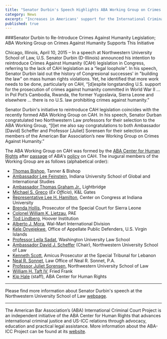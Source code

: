 ```yaml
---
title: "Senator Durbin's Speech Highlights ABA Working Group on Crimes Against Humanity"
category: News
excerpt: "Increases in Americans' support for the International Criminal Court (ICC), as well as some support for Palestinian membership in the ICC."
published: true
---
```

###Senator Durbin to Re-Introduce Crimes Against Humanity Legislation; ABA Working Group on Crimes Against Humanity Supports This Initiative 

Chicago, Illinois, April 10, 2015 – In a speech at Northwestern University School of Law, U.S. Senator Durbin (D-Illinois) announced his intention to reintroduce Crimes Against Humanity (CAH) legislation in Congress, referring to the lack of CAH legislation as a “legal loophole”. 
In his speech, Senator Durbin laid out the history of Congresional successes' in "building the law" on mass human rights violations. Yet, he identified that more work needs to be done, particularly on CAH, “[d]espite longstanding U.S. support for the prosecution of crimes against humanity committed in World War II … in Pol Pot’s Cambodia, Rwanda, the former Yugoslavia, Sierra Leone and elsewhere … there is no U.S. law prohibiting crimes against humanity.” 


Senator Durbin's initiative to reintroduce CAH legislation coincides with the recently formed ABA Working Group on CAH. In his speech, Senator Durban congratulated two Northwestern Law professors for their selection to the ABA Working Group, “[l]et me also say congratulations to both Ambassador [David] Scheffer and Professor [Juliet] Sorensen for their selection as members of the American Bar Association’s new Working Group on Crimes Against Humanity.”  


The ABA Working Group on CAH was formed by the [ABA Center for Human Rights](http://www.americanbar.org/groups/human_rights.html) after [passage](http://www.international-criminal-justice-today.org/news/2014/09/12/aba-urges-us-government-to-act-on-crimes-against-humanity/) of ABA's [policy](http://www.americanbar.org/content/dam/aba/images/abanews/2014am_hodres/300.pdf) on CAH.  The inugural members of the Working Group are as follows (alphabetical order):


- [Thomas Bishop](http://tannerbishop.com/_images/_documents/Thomas-E-Bishop.pdf), Tanner & Bishop
- [Ambassador Lee Feinstein](http://info.law.indiana.edu/faculty-research/faculty-staff/profiles/faculty/feinstein-lee-a.shtml), Indiana University School of Global and International Studies
- [Ambassador Thomas Graham Jr.](http://www.ltbridge.com/leadership/boarddirectors/thomas-graham), Lightbridge 
- [Michael S. Greco](http://www.klgates.com/michael-s-greco/) (*Ex Officio*), K&L Gates 
- [Representative Lee H. Hamilton](http://www.centeroncongress.org/lee-h-hamilton-biography), Center on Congress at Indiana University
- [Brenda Hollis](http://www.rscsl.org/RSCSL-Officials.html), Prosecutor of the Special Court for Sierra Leone
- [Colonel William K. Lietzau](http://www.defense.gov/bios/biographydetail.aspx?biographyid=246), PAE
- [Tod Lindberg](http://www.hoover.org/profiles/tod-lindberg), Hoover Institution
- [Alberto J. Mora](https://www.law.upenn.edu/live/files/2306-alberto-mora-bio), Wal-Mart International Division
- [Kele Onyejekwe](https://www.linkedin.com/in/keleconyejekwe), Office of Appellate Public Defenders, U.S. Virgin Islands
- [Professor Leila Sadat](https://law.wustl.edu/faculty/pages.aspx?id=390), Washington University Law School
- [Ambassador David J. Scheffer](http://www.law.northwestern.edu/faculty/profiles/DavidScheffer/) (Chair), Northwestern University School of Law 
- [Kenneth Scott](http://www.stl-tsl.org/en/about-the-stl/biographies/actors-contempt-cases/3587-kenneth-scott-amicus-curiae-prosecutor-stl-14-05-and-stl-14-06), Amicus Prosecutor at the Special Tribunal for Lebanon
- [Neal R. Sonnet](http://www.sonnettlaw.com/neal-r-sonnett.html), Law Office of Neal R. Sonnet, P.A. 
- [Professor Juliet Sorensen](http://www.law.northwestern.edu/faculty/profiles/JulietSorensen/), Northwestern University School of Law 
- [William H. Taft IV](http://www.friedfrank.com/index.cfm?pageID=42&itemID=620&more=1), Fried Frank
- [Kip Hale](http://www.aba-icc.org/the-aba-icc-project/project-staff/) (staff), ABA Center for Human Rights 

---
Please find more information about Senator Durbin's speech at the Northwestern University School of Law [webpage](http://www.law.northwestern.edu/about/news/newsdisplay.cfm?ID=712). 

---

The American Bar Association’s (ABA) International Criminal Court Project is an independent initiative of the ABA Center for Human Rights that advances international criminal justice and US-ICC relations through advocacy, education and practical legal assistance. More information about the ABA-ICC Project can be found at its [website](http://www.aba-icc.org/). 
